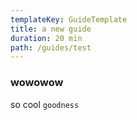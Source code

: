 ```yaml
---
templateKey: GuideTemplate
title: a new guide
duration: 20 min
path: /guides/test
---
```

### wowowow
so cool
`goodness`